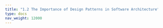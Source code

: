 ```yaml
---
title: "1.2 The Importance of Design Patterns in Software Architecture"
type: docs
nav_weight: 12000
---
```

